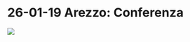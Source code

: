 26-01-19 Arezzo: Conferenza
===========================

![](https://www.adaa.it/wp/wp-content/uploads/2019/01/Schermata-2019-01-21-alle-10.04.02.png)